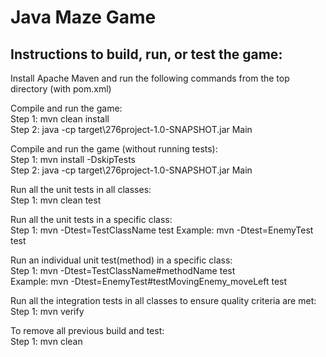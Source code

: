 # Java Maze Game

## Instructions to build, run, or test the game:  

Install Apache Maven and run the following commands from the top directory (with pom.xml)
   
Compile and run the game:  
	Step 1:	mvn clean install  
	Step 2:	java -cp target\276project-1.0-SNAPSHOT.jar Main  

Compile and run the game (without running tests):  
	Step 1:	mvn install -DskipTests  
	Step 2:	java -cp target\276project-1.0-SNAPSHOT.jar Main 
	
Run all the unit tests in all classes:  
	Step 1:	mvn clean test  
	
Run all the unit tests in a specific class:  
	Step 1:	mvn -Dtest=TestClassName test 
	Example:  mvn -Dtest=EnemyTest test  
	
Run an individual unit test(method) in a specific class:  
	Step 1:	mvn -Dtest=TestClassName#methodName test	
	Example:  mvn -Dtest=EnemyTest#testMovingEnemy_moveLeft test  
	
Run all the integration tests in all classes to ensure quality criteria are met:  
	Step 1:	mvn verify  
  
To remove all previous build and test:  
	Step 1:	mvn clean  
  

